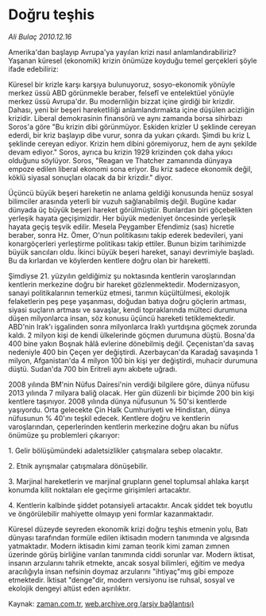 # Doğru teşhis

*Ali Bulaç 2010.12.16*

<td class="columnist-detail">
<p>Amerika'dan başlayıp Avrupa'ya yayılan krizi nasıl anlamlandırabiliriz? Yaşanan küresel (ekonomik) krizin önümüze koyduğu temel gerçekleri şöyle ifade edebiliriz:</p>
<p>
<div id="haberMetinDiv">
<p>Küresel bir krizle karşı karşıya bulunuyoruz, sosyo-ekonomik yönüyle merkez üssü ABD görünmekle beraber, felsefî ve entelektüel yönüyle merkez üssü Avrupa'dır. Bu modernliğin bizzat içine girdiği bir krizdir. Dahası, yeni bir beşeri hareketliliği anlamlandırmakta içine düşülen acizliğin krizidir. Liberal demokrasinin finansörü ve aynı zamanda borsa sihirbazı Soros'a göre "Bu krizin dibi görünmüyor. Eskiden krizler U şeklinde cereyan ederdi, bir kriz başlayıp dibe vurur, sonra da yukarı çıkardı. Şimdi bu kriz L şeklinde cereyan ediyor. Krizin hem dibini göremiyoruz, hem de aynı şekilde devam ediyor." Soros, ayrıca bu krizin 1929 krizinden çok daha yıkıcı olduğunu söylüyor. Soros, "Reagan ve Thatcher zamanında dünyaya empoze edilen liberal ekonomi sona eriyor. Bu kriz sadece ekonomik değil, köklü siyasal sonuçları olacak da bir krizdir." diyor.
<p>Üçüncü büyük beşeri hareketin ne anlama geldiği konusunda henüz sosyal bilimciler arasında yeterli bir vuzuh sağlanabilmiş değil. Bugüne kadar dünyada üç büyük beşeri hareket görülmüştür. Bunlardan biri göçebelikten yerleşik hayata geçişimizdir. Her büyük medeniyet öncesinde yerleşik hayata geçiş teşvik edilir. Mesela Peygamber Efendimiz (sas) hicretle beraber, sonra Hz. Ömer, O'nun politikasını takip ederek bedevileri, yani konargöçerleri yerleştirme politikası takip ettiler. Bunun bizim tarihimizde büyük sancıları oldu. İkinci büyük beşeri hareket, sanayi devrimiyle başladı. Bu da kırlardan ve köylerden kentlere doğru olan bir hareketti.
<p>Şimdiyse 21. yüzyılın geldiğimiz şu noktasında kentlerin varoşlarından kentlerin merkezine doğru bir hareket gözlenmektedir. Modernizasyon, sanayi politikalarının temerküz etmesi, tarımın küçültülmesi, ekolojik felaketlerin peş peşe yaşanması, doğudan batıya doğru göçlerin artması, siyasi suçların artması ve savaşlar, kendi topraklarında mülteci durumuna düşen milyonlarca insan, söz konusu üçüncü hareketi tetiklemektedir. ABD'nin Irak'ı işgalinden sonra milyonlarca Iraklı yurtdışına göçmek zorunda kaldı. 2 milyon kişi de kendi ülkelerinde göçmen durumuna düştü. Bosna'da 400 bine yakın Boşnak hâlâ evlerine dönebilmiş değil. Çeçenistan'da savaş nedeniyle 400 bin Çeçen yer değiştirdi. Azerbaycan'da Karadağ savaşında 1 milyon, Afganistan'da 4 milyon 100 bin kişi yer değiştirdi, muhacir durumuna düştü. Sudan'da 700 bin Eritreli aynı akıbete uğradı.
<p>2008 yılında BM'nin Nüfus Dairesi'nin verdiği bilgilere göre, dünya nüfusu 2013 yılında 7 milyara baliğ olacak. Her gün düzenli bir biçimde 200 bin kişi kentlere taşınıyor. 2008 yılında dünya nüfusunun % 50'si kentlerde yaşıyordu. Orta gelecekte Çin Halk Cumhuriyeti ve Hindistan, dünya nüfusunun % 40'ını teşkil edecek. Kentlere doğru ve kentlerin varoşlarından, çeperlerinden kentlerin merkezine doğru akan bu nüfus önümüze şu problemleri çıkarıyor:
<p>1. Gelir bölüşümündeki adaletsizlikler çatışmalara sebep olacaktır.
<p>2. Etnik ayrışmalar çatışmalara dönüşebilir.
<p>3. Marjinal hareketlerin ve marjinal grupların genel toplumsal ahlaka karşıt konumda kilit noktaları ele geçirme girişimleri artacaktır.
<p>4. Kentlerin kalbinde şiddet potansiyeli artacaktır. Ancak şiddet tek boyutlu ve öngörülebilir mahiyette olmayıp yeni formlar kazanmaktadır.
<p>Küresel düzeyde seyreden ekonomik krizi doğru teşhis etmenin yolu, Batı dünyası tarafından formüle edilen iktisadın modern tanımında ve algısında yatmaktadır. Modern iktisadın kimi zaman teorik kimi zaman zımnen üzerinde görüş birliğine varılan tanımında ciddi sorunlar var. Modern iktisat, insanın arzularını tahrik etmekte, ancak sosyal bilimleri, eğitim ve medya aracılığıyla insan nefsinin doymaz arzularını "ihtiyaç"mış gibi empoze etmektedir. İktisat "denge"dir, modern versiyonu ise ruhsal, sosyal ve ekolojik dengeyi altüst eden aşırılıktır. </p></p></p></p></p></p></p></p></p></div>
</p>
<a href="http://web.archive.org/web/20101224004924/mailto:a.bulac@zaman.com.tr">
</a></td>

Kaynak: [zaman.com.tr](http://zaman.com.tr/yazar.do?yazino=1065744), [web.archive.org (arşiv bağlantısı)](http://web.archive.org/web/20101224004924/http://www.zaman.com.tr:80/yazar.do?yazino=1065744)
